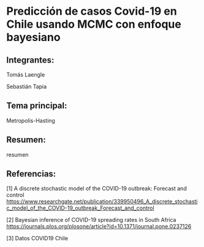 # Predicción de casos Covid-19 en Chile usando MCMC con enfoque bayesiano

## Integrantes:

Tomás Laengle

Sebastián Tapia

## Tema principal:

Metropolis-Hasting

## Resumen:

resumen

## Referencias:

[1] A discrete stochastic model of the COVID-19 outbreak: Forecast and control https://www.researchgate.net/publication/339950496_A_discrete_stochastic_model_of_the_COVID-19_outbreak_Forecast_and_control

[2] Bayesian inference of COVID-19 spreading rates in South Africa https://journals.plos.org/plosone/article?id=10.1371/journal.pone.0237126

[3] Datos COVID19 Chile
